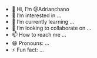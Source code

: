 - 👋 Hi, I’m @Adrianchano
- 👀 I’m interested in ...
- 🌱 I’m currently learning ...
- 💞️ I’m looking to collaborate on ...
- 📫 How to reach me ...
- 😄 Pronouns: ...
- ⚡ Fun fact: ...

<!---
Adrianchano/Adrianchano is a ✨ special ✨ repository because its `README.md` (this file) appears on your GitHub profile.
You can click the Preview link to take a look at your changes.
--->
